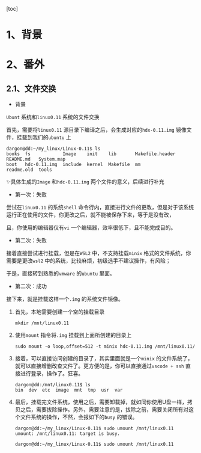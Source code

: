 [toc]



# 1、背景



# 2、番外

## 2.1、文件交换

* 背景

`Ubunt` 系统和`linux0.11` 系统的文件交换

首先，需要将`linux0.11` 源目录下编译之后，会生成对应的`hdx-0.11.img` 镜像文件，挂载到我们的`ubuntu` 上

```shell
dargon@dd:~/my_linux/Linux-0.11$ ls
books  fs            Image    init    lib       Makefile.header  README.md   System.map
boot   hdc-0.11.img  include  kernel  Makefile  mm               readme.old  tools
```

✨具体生成的`Image` 和`hdc-0.11.img` 两个文件的意义，后续进行补充

* 第一次：失败

尝试在`linux0.11` 的系统`shell` 命令行内，直接进行文件的更改，但是对于该系统运行正在使用的文件，你更改之后，就不能被保存下来，等于是没有改，

且，你使用的编辑器仅有`vi` 一个编辑器，效率很低下，且不能完成目的。

* 第二次：失败

接着直接尝试进行挂载，但是在`WSL2` 中，不支持挂载`minix` 格式的文件系统，你需要是更改`wsl2` 中的系统，比较麻烦，初级选手不建议操作，有风险；

于是，直接转到熟悉的`vmware` 的`ubuntu` 里面。



* 第二次：成功

接下来，就是挂载这样一个`.img` 的系统文件镜像。

1. 首先，本地需要创建一个空的挂载目录

   ```shell
   mkdir /mnt/linux0.11
   ```

2. 使用`mount` 指令将`.img` 挂载到上面所创建的目录上

   ```shell
   sudo mount -o loop,offset=512 -t minix hdc-0.11.img /mnt/linux0.11/
   ```

3. 接着，可以直接访问创建的目录了，其实里面就是一个`minix` 的文件系统了，就可以直接增删改查文件了。更方便的是，你可以直接通过`vscode + ssh` 直接进行登录，操作了。狂喜。

   ```shell
   dargon@dd:/mnt/linux0.11$ ls
   bin  dev  etc  image  mnt  tmp  usr  var
   ```

4. 最后，挂载完文件系统，使用之后，需要卸载掉，就如同你使用U盘一样，拷贝之后，需要拔除操作。另外，需要注意的是，拔除之前，需要关闭所有对这个文件系统的操作，不然，会报如下的`busy` 的错误。

   ```shell
   dargon@dd:~/my_linux/Linux-0.11$ sudo umount /mnt/linux0.11 
   umount: /mnt/linux0.11: target is busy.
   ```

   ```shell
   dargon@dd:~/my_linux/Linux-0.11$ sudo umount /mnt/linux0.11 
   ```





